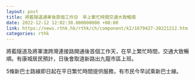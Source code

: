 ```yaml
---
layout: post
title: 將藍隧道通車後首個工作日　早上繁忙時間交通大致暢順
date: 2022-12-12 12:02:30.000000000 +08:00
link: https://news.rthk.hk/rthk/ch/component/k2/1679427-20221212.htm
categories: rthk
---
```


將藍隧道及將軍澳跨灣連接路開通後首個工作天，在早上繁忙時間，交通大致暢順。有康城居民預計，日後會取道新路出九龍市區上班。

5條新巴士路線即日起在平日繁忙時間提供服務，有市民今早試乘新巴士線。
